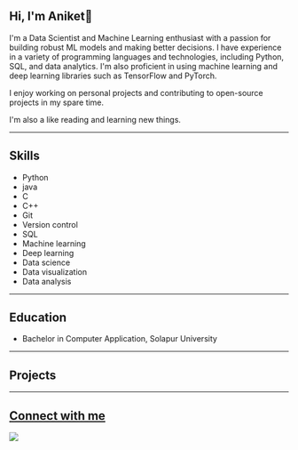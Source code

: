 ## Hi, I'm Aniket👋

I'm a Data Scientist and Machine Learning enthusiast with a passion for building robust ML models and making better decisions. I have experience in a variety of programming languages and technologies, including Python, SQL, and data analytics. I'm also proficient in using machine learning and deep learning libraries such as TensorFlow and PyTorch.

I enjoy working on personal projects and contributing to open-source projects in my spare time.

I'm also a like reading and learning new things.

---

## Skills

* Python
* java
* C
* C++
* Git
* Version control
* SQL
* Machine learning
* Deep learning
* Data science
* Data visualization
* Data analysis
---
## Education

* Bachelor in Computer Application, Solapur University
---
## Projects


---
## [Connect with me](https://twitter.com/AniketPotabatti)
![](https://komarev.com/ghpvc/?username=aniketpotabatti&label=PROFILE+VIEWS)
